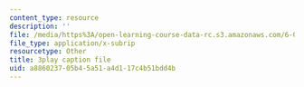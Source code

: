 ```yaml
---
content_type: resource
description: ''
file: /media/https%3A/open-learning-course-data-rc.s3.amazonaws.com/6-00sc-introduction-to-computer-science-and-programming-spring-2011/a886023705b45a51a4d117c4b51bdd4b_BRjwkgQct28.vtt
file_type: application/x-subrip
resourcetype: Other
title: 3play caption file
uid: a8860237-05b4-5a51-a4d1-17c4b51bdd4b
---
```

